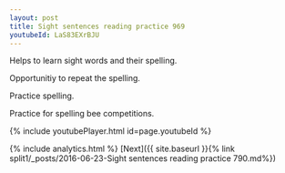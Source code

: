 ```yaml
---
layout: post
title: Sight sentences reading practice 969
youtubeId: LaS83EXrBJU
---
```

 
 
Helps to learn sight words and their spelling.

Opportunitiy to repeat the spelling. 

Practice spelling. 
 
Practice for spelling bee competitions. 
 
{% include youtubePlayer.html id=page.youtubeId %}
 
 
{% include analytics.html %} 
[Next]({{ site.baseurl }}{% link  split1/_posts/2016-06-23-Sight sentences reading practice 790.md%})
 

